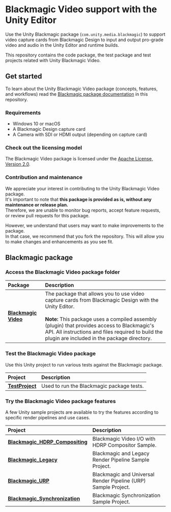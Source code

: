 # Blackmagic Video support with the Unity Editor

Use the Unity Blackmagic package (`com.unity.media.blackmagic`) to support video capture cards from Blackmagic Design to input and output pro-grade video and audio in the Unity Editor and runtime builds.

This repository contains the code package, the test package and test projects related with Unity Blackmagic Video.

## Get started

To learn about the Unity Blackmagic Video package (concepts, features, and workflows) read the [Blackmagic package documentation](com.unity.media.blackmagic/Documentation~/index.md) in this repository.

### Requirements

* Windows 10 or macOS
* A Blackmagic Design capture card
* A Camera with SDI or HDMI output (depending on capture card)

### Check out the licensing model

The Blackmagic Video package is licensed under the [Apache License, Version 2.0](LICENSE.md).

### Contribution and maintenance

We appreciate your interest in contributing to the Unity Blackmagic Video package.  
It's important to note that **this package is provided as is, without any maintenance or release plan.**  
Therefore, we are unable to monitor bug reports, accept feature requests, or review pull requests for this package.

However, we understand that users may want to make improvements to the package.  
In that case, we recommend that you fork the repository. This will allow you to make changes and enhancements as you see fit.

## Blackmagic package

### Access the Blackmagic Video package folder

| Package | Description |
| :--- | :--- |
| **[Blackmagic Video](com.unity.media.blackmagic)** | The package that allows you to use video capture cards from Blackmagic Design with the Unity Editor.<br /><br />**Note:** This package uses a compiled assembly (plugin) that provides access to Blackmagic's API. All instructions and files required to build the plugin are included in the package directory. |

### Test the Blackmagic Video package

Use this Unity project to run various tests against the Blackmagic package.

| Project | Description |
| :--- | :--- |
| [**TestProject**](TestProject) | Used to run the Blackmagic package tests. |

### Try the Blackmagic Video package features

A few Unity sample projects are available to try the features according to specific render pipelines and use cases.

| Project | Description |
| :--- | :--- |
| [**Blackmagic_HDRP_Compositing**](SampleProjects/Blackmagic_HDRP_Compositing) | Blackmagic Video I/O with HDRP Compositor Sample. |
| [**Blackmagic_Legacy**](SampleProjects/Blackmagic_Legacy) | Blackmagic and Legacy Render Pipeline Sample Project. |
| [**Blackmagic_URP**](SampleProjects/Blackmagic_URP) | Blackmagic and Universal Render Pipeline (URP) Sample Project. |
| [**Blackmagic_Synchronization**](SampleProjects/Blackmagic_Synchronization) | Blackmagic Synchronization Sample Project. |
